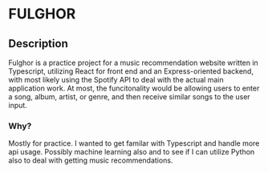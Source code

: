 
# FULGHOR


## Description

Fulghor is a practice project for a music recommendation website written in Typescript, utilizing React for front end and an Express-oriented backend, with most likely using the Spotify API to deal with the actual main application work. At most, the funcitonality would be allowing users to enter a song, album, artist, or genre, and then receive similar songs to the user input.


### Why?

Mostly for practice. I wanted to get familar with Typescript and handle more api usage. Possibly machine learning also and to see if I can utilize Python also to deal with getting music recommendations.